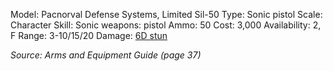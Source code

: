 Model: Pacnorval Defense Systems, Limited Sil-50
Type: Sonic pistol
Scale: Character
Skill: Sonic weapons: pistol
Ammo: 50 
Cost: 3,000
Availability: 2, F
Range: 3-10/15/20
Damage: <u>6D stun</u> 

*Source: Arms and Equipment Guide (page 37)*

